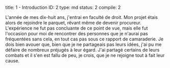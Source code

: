 title:          1 - Introduction
ID:             2
type:           md
status:         2
compile:        2


L'année de mes dix-huit ans, j'entrai en faculté de droit. Mon projet étais alors de rejoindre le parquet, rêvant même de devenir procureur. L'expérience ne fut pas concluante de ce point de vue, mais elle fut l'occasion pour moi de rencontrer des personnes que je n'aurai pas fréquentées sans cela, en tout cas pas sous ce rapport de camaraderie. Je dois bien avouer que, bien que je ne partageais pas leurs idées, j'ai pu me défaire de nombreux préjugés à leur égard. J'ai partagé certains de leurs combats et il s'en est fallu de peu, je crois, que je ne rejoigne tout à fait leur cause.